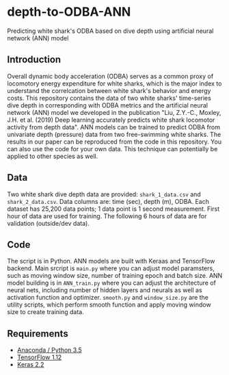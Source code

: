 # depth-to-ODBA-ANN
Predicting white shark's ODBA based on dive depth using artificial neural network (ANN) model

## Introduction
Overall dynamic body acceleration (ODBA) serves as a common proxy of locomotory energy expenditure for white sharks, which is the major index to understand the correlcation between white shark's behavior and energy costs. This repository contains the data of two white sharks' time-series dive depth in corresponding with ODBA metrics and the artificial neural network (ANN) model we developed in the publication "Liu, Z.Y.-C., Moxley, J.H. et al. (2019) Deep learning accurately predicts white shark locomotor activity from depth data". ANN models can be trained to predict ODBA from univariate depth (pressure) data from two free-swimming white sharks. The results in our paper can be reproduced from the code in this repository. You can also use the code for your own data. This technique can potentially be applied to other species as well. 

## Data
Two white shark dive depth data are provided: `shark_1_data.csv` and `shark_2_data.csv`. Data columns are: time (sec), depth (m), ODBA. Each dataset has 25,200 data points; 1 data point is 1 second measurement. First hour of data are used for training. The following 6 hours of data are for validation (outside/dev data). 

## Code
The script is in Python. ANN models are built with Keraas and TensorFlow backend. Main srcript is `main.py` where you can adjust model paramsters, such as moving window size, number of training epoch and batch size. ANN model building is in `ANN_train.py` where you can adjust the architecture of neural nets, including number of hidden layers and neurals as well as activation function and optimizer. `smooth.py` and `window_size.py` are the utility scripts, which perform smooth function and apply moving window size to create training data.

## Requirements
- [Anaconda / Python 3.5](https://www.continuum.io/downloads)
- [TensorFlow 1.12](https://www.tensorflow.org/)
- [Keras 2.2](https://keras.io/)
